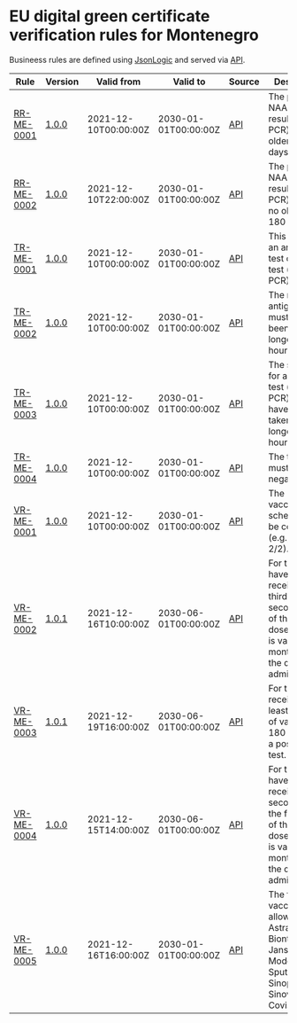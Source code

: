 # EU digital green certificate verification rules for Montenegro

Busineess rules are defined using [JsonLogic](https://jsonlogic.com) and served via [API](https://dgca-businessrule-service-test.ezdrav.si/rules/ME).

| Rule | Version | Valid from | Valid to | Source | Description |
| ---- | ------- | ---------- | -------- | ------ | ----------- |
| [RR-ME-0001](RR-ME-0001.json) | [1.0.0](RR-ME-0001_1.0.0.json) | 2021-12-10T00:00:00Z | 2030-01-01T00:00:00Z | [API](https://dgca-businessrule-service-test.ezdrav.si/rules/ME/d986a877c2edd32d0ce25923f86967af19228ca0c7f218ed087063c204e7f231) | The positive NAA test result (e.g., PCR) must be older than 10 days. |
| [RR-ME-0002](RR-ME-0002.json) | [1.0.0](RR-ME-0002_1.0.0.json) | 2021-12-10T22:00:00Z | 2030-01-01T00:00:00Z | [API](https://dgca-businessrule-service-test.ezdrav.si/rules/ME/04aacc9450dc5e3a7198fd721ec3ab9eb7a6eca866df9c7e8ad84c57559a3eec) | The positive NAA test result (e.g., PCR) must be no older than 180 days. |
| [TR-ME-0001](TR-ME-0001.json) | [1.0.0](TR-ME-0001_1.0.0.json) | 2021-12-10T00:00:00Z | 2030-01-01T00:00:00Z | [API](https://dgca-businessrule-service-test.ezdrav.si/rules/ME/ef7e7e11677dbd53c5d020a17d2201466ae7dee25a0094cbeb7db176e5ad2352) | This must be an antigen test or NAA test (e.g., PCR). |
| [TR-ME-0002](TR-ME-0002.json) | [1.0.0](TR-ME-0002_1.0.0.json) | 2021-12-10T00:00:00Z | 2030-01-01T00:00:00Z | [API](https://dgca-businessrule-service-test.ezdrav.si/rules/ME/ef8e1ea1fcde129b5e0d7db855ae2bd7eb8b979bb0447bf8111ece5434e1ffb0) | The negative antigen test must have been taken no longer than 48 hours ago. |
| [TR-ME-0003](TR-ME-0003.json) | [1.0.0](TR-ME-0003_1.0.0.json) | 2021-12-10T00:00:00Z | 2030-01-01T00:00:00Z | [API](https://dgca-businessrule-service-test.ezdrav.si/rules/ME/d45a50ba163592ccc3839b8011993968a34fb92ed48fb6b479e9c00d76ccc5e0) | The sample for an NAA test (e.g., PCR) must have been taken no longer than 72 hours ago. |
| [TR-ME-0004](TR-ME-0004.json) | [1.0.0](TR-ME-0004_1.0.0.json) | 2021-12-10T00:00:00Z | 2030-01-01T00:00:00Z | [API](https://dgca-businessrule-service-test.ezdrav.si/rules/ME/1edf3e054b95ed5757dfa389feccb7ad37a1735ed737775514872a65617be754) | The test result must be negative. |
| [VR-ME-0001](VR-ME-0001.json) | [1.0.0](VR-ME-0001_1.0.0.json) | 2021-12-10T00:00:00Z | 2030-01-01T00:00:00Z | [API](https://dgca-businessrule-service-test.ezdrav.si/rules/ME/36096efea0460d8ea3cddedd8918494f5f0c5ec690d77d9306e767ca93b020f9) | The vaccination schedule must be complete (e.g., 1/1, 2/2). |
| [VR-ME-0002](VR-ME-0002.json) | [1.0.1](VR-ME-0002_1.0.1.json) | 2021-12-16T10:00:00Z | 2030-06-01T00:00:00Z | [API](https://dgca-businessrule-service-test.ezdrav.si/rules/ME/05d2831a81b32c39635249512b3206887a8df938f994d622c86d2a83720fe57b) | For those who have not received the third dose, the second dose of the two-dose vaccine is valid for 6 months from the date of administration. |
| [VR-ME-0003](VR-ME-0003.json) | [1.0.1](VR-ME-0003_1.0.1.json) | 2021-12-19T16:00:00Z | 2030-06-01T00:00:00Z | [API](https://dgca-businessrule-service-test.ezdrav.si/rules/ME/66c5254527dbdd82866a6b52ca9a4d1216523b1c991a7b413fe73e504eb06851) | For those who received at least one dose of vaccine 180 days after a positive PCR test. |
| [VR-ME-0004](VR-ME-0004.json) | [1.0.0](VR-ME-0004_1.0.0.json) | 2021-12-15T14:00:00Z | 2030-06-01T00:00:00Z | [API](https://dgca-businessrule-service-test.ezdrav.si/rules/ME/f9534b831a00a339447650d05255d985bbe50cc2cb7651a7ae9e23b6629bb48f) | For those who have not received the second dose, the first dose of the one-dose vaccine is valid for 6 months from the date of administration. |
| [VR-ME-0005](VR-ME-0005.json) | [1.0.0](VR-ME-0005_1.0.0.json) | 2021-12-16T16:00:00Z | 2030-01-01T00:00:00Z | [API](https://dgca-businessrule-service-test.ezdrav.si/rules/ME/a5d1a23550cf9f31a42524d5f3aeabb0b6a2a789ede716a434a948953a39945c) | The following vaccines are allowed: AstraZeneca, Biontech, Janssen, Moderna, Sputnik-V, Sinopharm, Sinovac, Covishield |
